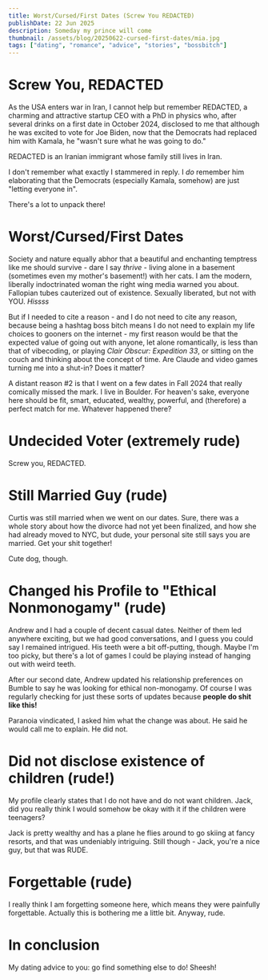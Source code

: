 ```yaml
---
title: Worst/Cursed/First Dates (Screw You REDACTED)
publishDate: 22 Jun 2025
description: Someday my prince will come
thumbnail: /assets/blog/20250622-cursed-first-dates/mia.jpg
tags: ["dating", "romance", "advice", "stories", "bossbitch"]
---
```


# Screw You, REDACTED

As the USA enters war in Iran, I cannot help but remember REDACTED, a charming and attractive startup CEO with a PhD in physics who, after several drinks on a first date in October 2024, disclosed to me that although he was excited to vote for Joe Biden, now that the Democrats had replaced him with Kamala, he "wasn't sure what he was going to do."

REDACTED is an Iranian immigrant whose family still lives in Iran.

I don't remember what exactly I stammered in reply. I _do_ remember him elaborating that the Democrats (especially Kamala, somehow) are just "letting everyone in".

There's a lot to unpack there!  

# Worst/Cursed/First Dates

Society and nature equally abhor that a beautiful and enchanting temptress like me should survive - dare I say _thrive_ - living alone in a basement (sometimes even my mother's basement!) with her cats. I am the modern, liberally indoctrinated woman the right wing media warned you about. Fallopian tubes cauterized out of existence. Sexually liberated, but not with YOU. _Hissss_

But if I needed to cite a reason - and I do not need to cite any reason, because being a hashtag boss bitch means I do not need to explain my life choices to gooners on the internet - my first reason would be that the expected value of going out with anyone, let alone romantically, is less than that of vibecoding, or playing _Clair Obscur: Expedition 33_, or sitting on the couch and thinking about the concept of time. Are Claude and video games turning me into a shut-in? Does it matter?

A distant reason #2 is that I went on a few dates in Fall 2024 that really comically missed the mark. I live in Boulder. For heaven's sake, everyone here should be fit, smart, educated, wealthy, powerful, and (therefore) a perfect match for me. Whatever happened there?

# Undecided Voter (extremely rude) 

Screw you, REDACTED.

# Still Married Guy (rude)

Curtis was still married when we went on our dates. Sure, there was a whole story about how the divorce had not yet been finalized, and how she had already moved to NYC, but dude, your personal site still says you are married. Get your shit together!

Cute dog, though.

# Changed his Profile to "Ethical Nonmonogamy" (rude)

Andrew and I had a couple of decent casual dates. Neither of them led anywhere exciting, but we had good conversations, and I guess you could say I remained intrigued. His teeth were a bit off-putting, though. Maybe I'm too picky, but there's a lot of games I could be playing instead of hanging out with weird teeth.

After our second date, Andrew updated his relationship preferences on Bumble to say he was looking for ethical non-monogamy. Of course I was regularly checking for just these sorts of updates because **people do shit like this!**

Paranoia vindicated, I asked him what the change was about. He said he would call me to explain. He did not.

# Did not disclose existence of children (rude!)

My profile clearly states that I do not have and do not want children. Jack, did you really think I would somehow be okay with it if the children were teenagers?

Jack is pretty wealthy and has a plane he flies around to go skiing at fancy resorts, and that was undeniably intriguing. Still though - Jack, you're a nice guy, but that was RUDE.

# Forgettable (rude)

I really think I am forgetting someone here, which means they were painfully forgettable. Actually this is bothering me a little bit. Anyway, rude.

# In conclusion

My dating advice to you: go find something else to do! Sheesh!